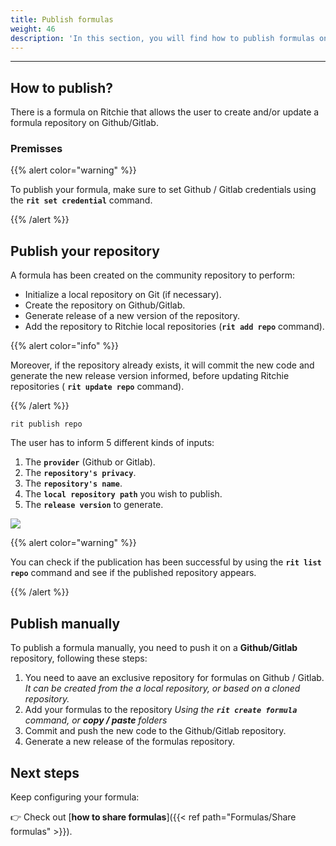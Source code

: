 ```yaml
---
title: Publish formulas
weight: 46
description: 'In this section, you will find how to publish formulas on Ritchie.'
---
```


---

## **How to publish?**

There is a formula on Ritchie that allows the user to create and/or update a formula repository on Github/Gitlab.

### **Premisses**

{{% alert color="warning" %}}

To publish your formula, make sure to set Github / Gitlab credentials using the **`rit set credential`** command.

{{% /alert %}}

## **Publish your repository**

A formula has been created on the community repository to perform:

* Initialize a local repository on Git (if necessary).
* Create the repository on Github/Gitlab.
* Generate release of a new version of the repository.
* Add the repository to Ritchie local repositories (**`rit add repo`** command).

{{% alert color="info" %}}

Moreover, if the repository already exists, it will commit the new code and generate the new release version informed, before updating Ritchie repositories ( **`rit update repo`** command).

{{% /alert %}}

```text
rit publish repo
```

The user has to inform 5 different kinds of inputs:

1. The **`provider`** (Github or Gitlab).
2. The **`repository's privacy`**.
3. The **`repository's name`**.
4. The **`local repository path`** you wish to publish.
5. The **`release version`** to generate.

![](/shared/rit-publish-repo.gif)

{{% alert color="warning" %}}

You can check if the publication has been successful by using the **`rit list repo`** command and see if the published repository appears.

{{% /alert %}}

## **Publish manually**

To publish a formula manually, you need to push it on a **Github/Gitlab** repository, following these steps:

1. You need to aave an exclusive repository for formulas on Github / Gitlab. _It can be created from the a local repository, or based on a cloned repository._
2. Add your formulas to the repository _Using the **`rit create formula`** command, or **copy / paste** folders_
3. Commit and push the new code to the Github/Gitlab repository.
4. Generate a new release of the formulas repository.

## **Next steps**
Keep configuring your formula:

👉 Check out [**how to share formulas**]({{< ref path="Formulas/Share formulas" >}}).
